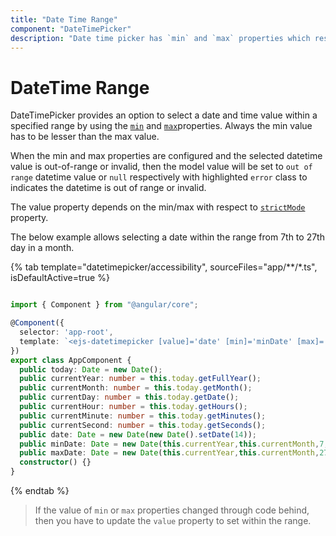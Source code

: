 ```yaml
---
title: "Date Time Range"
component: "DateTimePicker"
description: "Date time picker has `min` and `max` properties which restricts the user from selecting a value out of given min/max datetime range"
---
```


# DateTime Range

DateTimePicker provides an option to select a date and time value within a specified range
by using the [`min`](../api/datetimepicker#min)
and [`max`](../api/datetimepicker#max)properties.
Always the min value has to be lesser than the max value.

When the min and max properties are configured and the selected datetime value is out-of-range
or invalid, then the model value will be set to `out of range` datetime value or `null`
respectively with highlighted `error` class to indicates the datetime is out of range or invalid.

The value property depends
on the min/max with respect to [`strictMode`](./strict-mode/) property.

The below example allows selecting a
date within the range from 7th to 27th day in
a month.

{% tab template="datetimepicker/accessibility", sourceFiles="app/**/*.ts", isDefaultActive=true %}

```typescript

import { Component } from "@angular/core";

@Component({
  selector: 'app-root',
  template: `<ejs-datetimepicker [value]='date' [min]='minDate' [max]='maxDate'></ejs-datetimepicker>`
})
export class AppComponent {
  public today: Date = new Date();
  public currentYear: number = this.today.getFullYear();
  public currentMonth: number = this.today.getMonth();
  public currentDay: number = this.today.getDate();
  public currentHour: number = this.today.getHours();
  public currentMinute: number = this.today.getMinutes();
  public currentSecond: number = this.today.getSeconds();
  public date: Date = new Date(new Date().setDate(14));
  public minDate: Date = new Date(this.currentYear,this.currentMonth,7,0,0,0);
  public maxDate: Date = new Date(this.currentYear,this.currentMonth,27,this.currentHour,this.currentMinute,this.currentSecond);
  constructor() {}
}

```

{% endtab %}

> If the value of `min` or `max` properties
changed through code behind, then you have to
update the `value` property to set within the
range.

